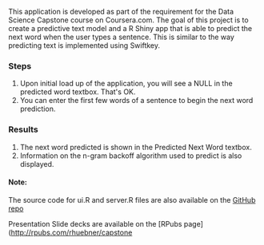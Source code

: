 This application is developed as part of the requirement for the Data Science Capstone course on Coursera.com. The goal of this project is to create a predictive text model and a R Shiny app that is able to predict the next word when the user types a sentence. This is similar to the way predicting text is implemented using Swiftkey.

### Steps
1. Upon initial load up of the application, you will see a NULL in the predicted word textbox. That's OK. 
2. You can enter the first few words of a sentence to begin the next word prediction.


### Results
1. The next word predicted is shown in the Predicted Next Word textbox.
2. Information on the n-gram backoff algorithm used to predict is also displayed.

#### Note:
The source code for ui.R and server.R files are also available on the [GitHub repo](https://github.com/RHuebner1972/DSCapstone)

Presentation Slide decks are available on the [RPubs page](http://rpubs.com/rhuebner/capstone
